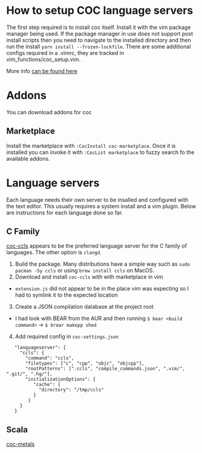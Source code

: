 # How to setup COC language servers

The first step required is to install coc itself. Install it with the vim package manager being used. If the package manager in use does not support post install scripts then you need to navigate to the installed directory and then run the install `yarn install --frozen-lockfile`. There are some additional configs required in a .vimrc, they are tracked in vim_functions/coc_setup.vim.

More info [can be found here](https://github.com/neoclide/coc.nvim)

# Addons

You can download addons for coc

## Marketplace

Install the marketplace with `:CocInstall coc-marketplace`. Once it is installed you can invoke it with `:CocList marketplace` to fuzzy search fo the available addons.

# Language servers

Each language needs their own server to be insalled and configured with the text editor. This usually requires a system install and a vim plugin. Below are instructions for each language done so far.

## C Family

[coc-ccls](https://github.com/MaskRay/ccls/wiki) appears to be the preferred language server for the C family of languages. The other option is `clangd`.

1. Build the package. Many distributions have a simple way such as `sudo pacman -Sy ccls` or using `brew install ccls` on MacOS.
2. Download and install `coc-ccls` with with marketplace in vim
- `extension.js` did not appear to be in the place vim was expecting so I had to symlink it to the expected location
3. Create a JSON compilation database at the project root
- I had look with BEAR from the AUR and then running `$ bear <build command>` -> `$ brear makepp shed`
4. Add required config in `coc-settings.json`
```
   "languageserver": {
     "ccls": {
       "command": "ccls",
       "filetypes": ["c", "cpp", "objc", "objcpp"],
       "rootPatterns": [".ccls", "compile_commands.json", ".vim/", ".git/", ".hg/"],
       "initializationOptions": {
          "cache": {
            "directory": "/tmp/ccls"
          }
        }
     }
   }
 ```


## Scala

[coc-metals](https://github.com/scalameta/coc-metals) 
